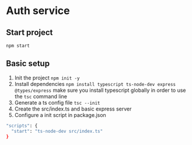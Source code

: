 # Auth service

## Start project
```npm start```

## Basic setup
1. Init the project `npm init -y`
2. Install dependencies `npm install typescript ts-node-dev express @types/express` make sure you install typescript globally in order to use the `tsc` command line
3. Generate a ts config file `tsc --init`
4. Create the src/index.ts and basic express server
5. Configure a init script in package.json
```sh
"scripts": {
  "start": "ts-node-dev src/index.ts"
}
```

